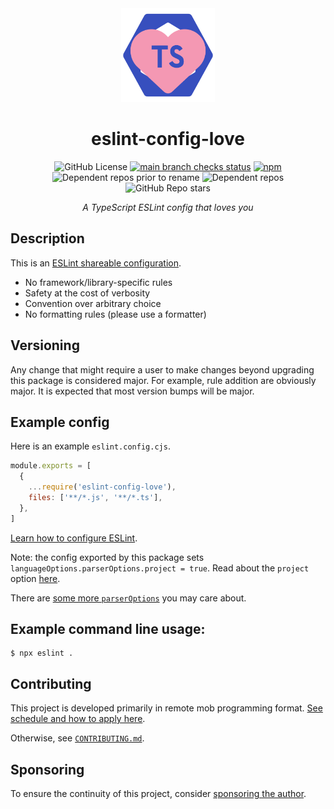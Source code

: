 <div align="center">
  <img src="./logo.svg" width="150"/>
  <h1>eslint-config-love</h1>

![GitHub License](https://img.shields.io/github/license/mightyiam/eslint-config-love)
[![main branch checks status](https://img.shields.io/github/check-runs/mightyiam/eslint-config-love/main)](https://github.com/mightyiam/eslint-config-love/actions/workflows/ci.yaml)
[![npm](https://img.shields.io/npm/v/eslint-config-love)](https://www.npmjs.com/package/eslint-config-love)
![Dependent repos prior to rename](https://img.shields.io/librariesio/dependent-repos/npm/eslint-config-standard-with-typescript?label="dependent%20repos%20prior%20to%20rename")
![Dependent repos](https://img.shields.io/librariesio/dependent-repos/npm/eslint-config-love)
![GitHub Repo stars](https://img.shields.io/github/stars/mightyiam/eslint-config-love)

_A TypeScript ESLint config that loves you_

</div>

## Description

This is an [ESLint shareable configuration](https://eslint.org/docs/latest/use/core-concepts#shareable-configurations).

- No framework/library-specific rules
- Safety at the cost of verbosity
- Convention over arbitrary choice
- No formatting rules (please use a formatter)

## Versioning

Any change that might require a user to make changes beyond upgrading this package is considered major.
For example, rule addition are obviously major.
It is expected that most version bumps will be major.

## Example config

Here is an example `eslint.config.cjs`.

```js
module.exports = [
  {
    ...require('eslint-config-love'),
    files: ['**/*.js', '**/*.ts'],
  },
]
```

[Learn how to configure ESLint](https://eslint.org/docs/latest/use/configure/).

Note: the config exported by this package sets `languageOptions.parserOptions.project = true`.
Read about the `project` option [here](https://typescript-eslint.io/packages/parser/#project).

There are [some more `parserOptions`](https://typescript-eslint.io/packages/parser/#configuration) you may care about.

## Example command line usage:

```
$ npx eslint .
```

## Contributing

This project is developed primarily in remote mob programming format.
[See schedule and how to apply here](https://mobusoperandi.com/mobs/love.html).

Otherwise, see [`CONTRIBUTING.md`](./CONTRIBUTING.md).

## Sponsoring

To ensure the continuity of this project, consider [sponsoring the author](https://github.com/sponsors/mightyiam).
